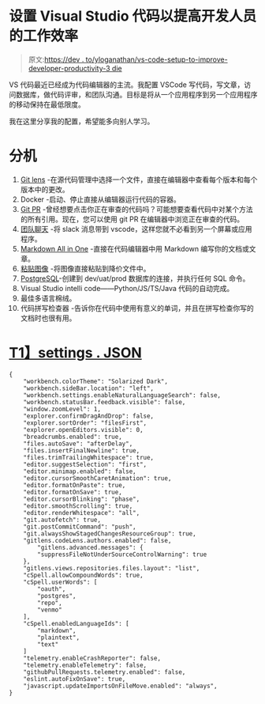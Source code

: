# 设置 Visual Studio 代码以提高开发人员的工作效率

> 原文:[https://dev . to/yloganathan/vs-code-setup-to-improve-developer-productivity-3 die](https://dev.to/yloganathan/vs-code-setup-to-improve-developer-productivity-3die)

VS 代码最近已经成为代码编辑器的主流。我配置 VSCode 写代码，写文章，访问数据库，做代码评审，和团队沟通。目标是将从一个应用程序到另一个应用程序的移动保持在最低限度。

我在这里分享我的配置，希望能多向别人学习。

# [](#extensions)分机

1.  [Git lens](https://marketplace.visualstudio.com/items?itemName=eamodio.gitlens) -在源代码管理中选择一个文件，直接在编辑器中查看每个版本和每个版本中的更改。
2.  Docker -启动、停止直接从编辑器运行代码的容器。
3.  [Git PR](https://marketplace.visualstudio.com/items?itemName=GitHub.vscode-pull-request-github) -曾经想要点击你正在审查的代码吗？可能想要查看代码中对某个方法的所有引用。现在，您可以使用 git PR 在编辑器中浏览正在审查的代码。
4.  [团队聊天](https://marketplace.visualstudio.com/items?itemName=karigari.chat) -将 slack 消息带到 vscode，这样您就不必看到另一个屏幕或应用程序。
5.  [Markdown All in One](https://marketplace.visualstudio.com/items?itemName=yzhang.markdown-all-in-one) -直接在代码编辑器中用 Markdown 编写你的文档或文章。
6.  [粘贴图像](https://marketplace.visualstudio.com/items?itemName=mushan.vscode-paste-image) -将图像直接粘贴到降价文件中。
7.  [PostgreSQL](https://marketplace.visualstudio.com/items?itemName=ckolkman.vscode-postgres)-创建到 dev/uat/prod 数据库的连接，并执行任何 SQL 命令。
8.  Visual Studio intelli code——Python/JS/TS/Java 代码的自动完成。
9.  最佳多语言棉绒。
10.  代码拼写检查器 -告诉你在代码中使用有意义的单词，并且在拼写检查你写的文档时也很有用。

# [T1】settings . JSON](#settingsjson)

```
{
    "workbench.colorTheme": "Solarized Dark",
    "workbench.sideBar.location": "left",
    "workbench.settings.enableNaturalLanguageSearch": false,
    "workbench.statusBar.feedback.visible": false,
    "window.zoomLevel": 1,
    "explorer.confirmDragAndDrop": false,
    "explorer.sortOrder": "filesFirst",
    "explorer.openEditors.visible": 0,
    "breadcrumbs.enabled": true,
    "files.autoSave": "afterDelay",
    "files.insertFinalNewline": true,
    "files.trimTrailingWhitespace": true,
    "editor.suggestSelection": "first",
    "editor.minimap.enabled": false,
    "editor.cursorSmoothCaretAnimation": true,
    "editor.formatOnPaste": true,
    "editor.formatOnSave": true,
    "editor.cursorBlinking": "phase",
    "editor.smoothScrolling": true,
    "editor.renderWhitespace": "all",
    "git.autofetch": true,
    "git.postCommitCommand": "push",
    "git.alwaysShowStagedChangesResourceGroup": true,
    "gitlens.codeLens.authors.enabled": false,
        "gitlens.advanced.messages": {
        "suppressFileNotUnderSourceControlWarning": true
    },
    "gitlens.views.repositories.files.layout": "list",
    "cSpell.allowCompoundWords": true,
    "cSpell.userWords": [
        "oauth",
        "postgres",
        "repo",
        "venmo"
    ],
    "cSpell.enabledLanguageIds": [
        "markdown",
        "plaintext",
        "text"
    ]
    "telemetry.enableCrashReporter": false,
    "telemetry.enableTelemetry": false,
    "githubPullRequests.telemetry.enabled": false,
    "eslint.autoFixOnSave": true,
    "javascript.updateImportsOnFileMove.enabled": "always",
} 
```
